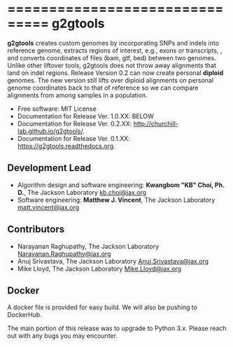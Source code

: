 ===============================
g2gtools
===============================

**g2gtools** creates custom genomes by incorporating SNPs and indels into reference genome, extracts regions of interest, e.g., exons or transcripts, , and converts coordinates of files (bam, gtf, bed) between two genomes. Unlike other liftover tools, g2gtools does not throw away alignments that land on indel regions. Release Version 0.2 can now create personal **diploid** genomes. The new version still lifts over diploid alignments on personal genome coordinates back to that of reference so we can compare alignments from among samples in a population.

* Free software: MIT License
* Documentation for Release Ver. 1.0.XX: BELOW
* Documentation for Release Ver. 0.2.XX: http://churchill-lab.github.io/g2gtools/.
* Documentation for Release Ver. 0.1.XX: https://g2gtools.readthedocs.org.

Development Lead
----------------

* Algorithm design and software engineering: **Kwangbom "KB" Choi, Ph. D.**, The Jackson Laboratory <kb.choi@jax.org>
* Software engineering: **Matthew J. Vincent**, The Jackson Laboratory <matt.vincent@jax.org>

Contributors
------------

* Narayanan Raghupathy, The Jackson Laboratory <Narayanan.Raghupathy@jax.org>
* Anuj Srivastava, The Jackson Laboratory <Anuj.Srivastava@jax.org>
* Mike Lloyd, The Jackson Laboratory <Mike.Lloyd@jax.org>

Docker
------------
A docker file is provided for easy build.  We will also be pushing to DockerHub.

The main portion of this release was to upgrade to Python 3.x.  Please reach out with any bugs you may encounter.

